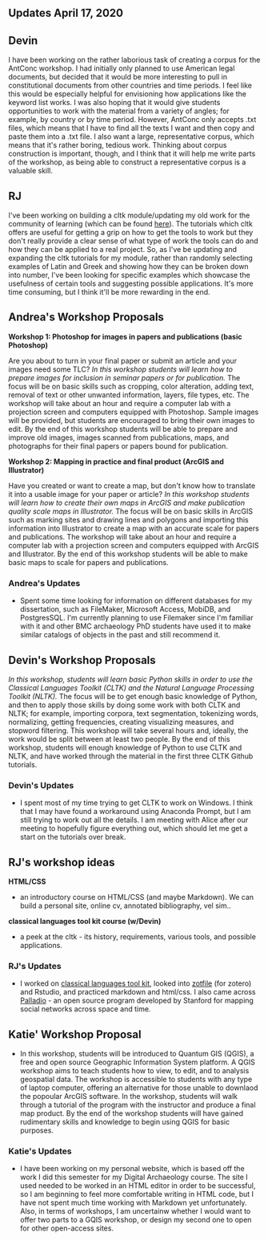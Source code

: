 ## Updates April 17, 2020

## Devin

I have been working on the rather laborious task of creating a corpus for the AntConc workshop. I had initially only planned to use American legal documents, but decided that it would be more interesting to pull in constitutional documents from other countries and time periods. I feel like this would be especially helpful for envisioning how applications like the keyword list works. I was also hoping that it would give students opportunities to work with the material from a variety of angles; for example, by country or by time period. However, AntConc only accepts .txt files, which means that I have to find all the texts I want and then copy and paste them into a .txt file. I also want a large, representative corpus, which means that it's rather boring, tedious work. Thinking about corpus construction is important, though, and I think that it will help me write parts of the workshop, as being able to construct a representative corpus is a valuable skill.

## RJ

I've been working on building a cltk module/updating my old work for the community of learning (which can be found [here](https://github.com/rjbarnesca/Col.cltk/blob/master/syllabus.md)). The tutorials which cltk offers are useful for getting a grip on how to get the tools to work but they don't really provide a clear sense of what type of work the tools can do and how they can be applied to a real project. So, as I've be updating and expanding the cltk tutorials for my module, rather than randomly selecting examples of Latin and Greek and showing how they can be broken down into number, I've been looking for specific examples which showcase the usefulness of certain tools and suggesting possible applications. It's more time consuming, but I think it'll be more rewarding in the end.



## Andrea's Workshop Proposals

**Workshop 1: Photoshop for images in papers and publications (basic Photoshop)**

Are you about to turn in your final paper or submit an article and your images need some TLC?  *In this workshop students will learn how to prepare images for inclusion in seminar papers or for publication.*  The focus will be on basic skills such as cropping, color alteration, adding text, removal of text or other unwanted information, layers, file types, etc.  The workshop will take about an hour and require a computer lab with a projection screen and computers equipped with Photoshop.  Sample images will be provided, but students are encouraged to bring their own images to edit.  By the end of this workshop students will be able to prepare and improve old images, images scanned from publications, maps, and photographs for their final papers or papers bound for publication.

**Workshop 2: Mapping in practice and final product (ArcGIS and Illustrator)**

Have you created or want to create a map, but don't know how to translate it into a usable image for your paper or article?  *In this workshop students will learn how to create their own maps in ArcGIS and make publication quality scale maps in Illustrator.*  The focus will be on basic skills in ArcGIS such as marking sites and drawing lines and polygons and importing this information into Illustrator to create a map with an accurate scale for papers and publications.  The workshop will take about an hour and require a computer lab with a projection screen and computers equipped with ArcGIS and Illustrator.  By the end of this workshop students will be able to make basic maps to scale for papers and publications.

### Andrea's Updates

- Spent some time looking for information on different databases for my dissertation, such as FileMaker, Microsoft Access, MobiDB, and PostgresSQL.  I'm currently planning to use Filemaker since I'm familiar with it and other BMC archaeology PhD students have used it to make similar catalogs of objects in the past and still recommend it.

## Devin's Workshop Proposals
*In this workshop, students will learn basic Python skills in order to use the Classical Languages Toolkit (CLTK) and the Natural Language Processing Toolkit (NLTK).* The focus will be to get enough basic knowledge of Python, and then to apply those skills by doing some work with both CLTK and NLTK; for example, importing corpora, text segmentation, tokenizing words, normalizing, getting frequencies, creating visualizing measures, and stopword filtering. This workshop will take several hours and, ideally, the work would be split between at least two people. By the end of this workshop, students will enough knowledge of Python to use CLTK and NLTK, and have worked through the material in the first three CLTK Github tutorials.

### Devin's Updates

- I spent most of my time trying to get CLTK to work on Windows. I think that I may have found a workaround using Anaconda Prompt, but I am still trying to work out all the details. I am meeting with Alice after our meeting to hopefully figure everything out, which should let me get a start on the tutorials over break.

## RJ's workshop ideas

**HTML/CSS**
- an introductory course on HTML/CSS (and maybe Markdown). We can build a personal site, online cv, annotated bibliography, vel sim..

**classical languages tool kit course (w/Devin)**
- a peek at the cltk - its history, requirements, various tools, and possible applications.


### RJ's Updates
- I worked on [classical languages tool kit](http://cltk.org), looked into [zotfile](http://zotfile.com) (for zotero) and Rstudio, and practiced markdown and html/css. I also came across [Palladio](https://hdlab.stanford.edu/palladio/) - an open source program developed by Stanford for mapping social networks across space and time.

## Katie' Workshop Proposal

- In this workshop, students will be introduced to Quantum GIS (QGIS), a free and open source Geographic Information System platform. A QGIS workshop aims to teach students how to view, to edit, and to analysis geospatial data. The workshop is accessible to students with any type of laptop computer, offering an alternative for those unable to downlaod the popoular ArcGIS software. In the workshop, students will walk through a tutorial of the program with the instructor and produce a final map product. By the end of the workshop students will have gained rudimentary skills and knowledge to begin using QGIS for basic purposes.

### Katie's Updates

- I have been working on my personal website, which is based off the work I did this semester for my Digital Archaeology course. The site I used needed to be worked in an HTML editor in order to be successful, so I am beginning to feel more comfortable writing in HTML code, but I have not spent much time working with Markdown yet unfortunately. Also, in terms of workshops, I am uncertainw whether I would want to offer two parts to a GQIS workshop, or design my second one to open for other open-access sites.
